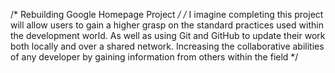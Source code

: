 /* Rebuilding Google Homepage Project */
/* I imagine completing this project will allow users to gain a higher grasp on the standard practices used within the development world. As well as using Git and GitHub to update their work both locally and over a shared network. Increasing the collaborative abilities of any developer by gaining information from others within the field */

